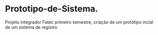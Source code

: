 # Prototipo-de-Sistema.
Projeto integrador Fatec primeiro semestre, criação de um protótipo incial de um sistema de registro.
